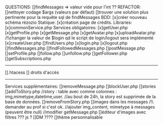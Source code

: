 QUESTIONS:
[]findMessages => valeur vide pour l'int ??
REFACTOR:
[]nettoyer codage $args (valeurs par défaut)
[]trouver une solution plus pertinente pour la requête sql de findMessages
BDD:
[x]créer nouveau schéma rézozio
Statique:
[x]création page de crédits.
Libraries:
[x]commonService.php
Services obligatoires:
[x]getUser.php
[x]getProfile.php
[x]getMessage.php
[x]getAvatar.php
[x]uploadAvatar.php /!\changer la valeur de $login qd le script de login/logout sera implémenté
[x]createUser.php
[]findUsers.php
[x]login.php
[x]logout.php
[]findMessages.php
[]findFollowedMessages.php
[]postMessage.php
[]setProfile.php
[]follow.php
[]unfollow.php
[]getFollower.php
[]getSubscriptions.php
****************************
[].htacess
[] droits d'accès
****************************
Services supplémentaires:
[]removeMessage.php
[]blockUser.php
[]stories
  []addToStory.php
  //story : table avec comme colonnes : img,mimetype,datetime,user.
  //au bout de 24h, la story est supprimée de la base de données.
  []removeFromStory.php
[]images dans les messages /!\ demander au prof si c'est ok.
  //ajouter img_content, mimetype à messages (peuvent être null)
  //modifier getMessage.php
[]éditeur d'images avec filtres
  ??? js ?
[]DM
  ????
[]thème personnalisable
